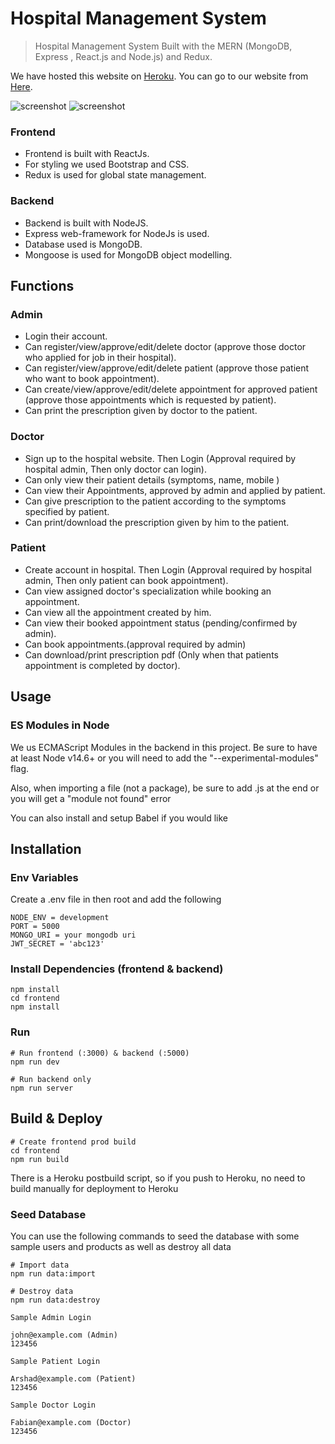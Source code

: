 # Hospital Management System

> Hospital Management System Built with the MERN (MongoDB, Express , React.js and Node.js) and Redux.

We have hosted this website on [Heroku](https://www.heroku.com).
You can go to our website from [Here](https://hospital-managementapp.herokuapp.com/).

![screenshot](https://github.com/Aliarshad746/Uploads/blob/master/pic1.PNG)
![screenshot](https://github.com/Aliarshad746/Uploads/blob/master/pic2.PNG)

### Frontend

- Frontend is built with ReactJs.
- For styling we used Bootstrap and CSS.
- Redux is used for global state management.

### Backend

- Backend is built with NodeJS.
- Express web-framework for NodeJs is used.
- Database used is MongoDB.
- Mongoose is used for MongoDB object modelling.

## Functions

### Admin

- Login their account.
- Can register/view/approve/edit/delete doctor (approve those doctor who applied for job in their hospital).
- Can register/view/approve/edit/delete patient (approve those patient who want to book appointment).
- Can create/view/approve/edit/delete appointment for approved patient (approve those appointments which is requested by patient).
- Can print the prescription given by doctor to the patient.

### Doctor

- Sign up to the hospital website. Then Login (Approval required by hospital admin, Then only doctor can login).
- Can only view their patient details (symptoms, name, mobile )
- Can view their Appointments, approved by admin and applied by patient.
- Can give prescription to the patient according to the symptoms specified by patient.
- Can print/download the prescription given by him to the patient.

### Patient

- Create account in hospital. Then Login (Approval required by hospital admin, Then only patient can book appointment).
- Can view assigned doctor's specialization while booking an appointment.
- Can view all the appointment created by him.
- Can view their booked appointment status (pending/confirmed by admin).
- Can book appointments.(approval required by admin)
- Can download/print prescription pdf (Only when that patients appointment is completed by doctor).

## Usage

### ES Modules in Node

We us ECMAScript Modules in the backend in this project. Be sure to have at least Node v14.6+ or you will need to add the "--experimental-modules" flag.

Also, when importing a file (not a package), be sure to add .js at the end or you will get a "module not found" error

You can also install and setup Babel if you would like

## Installation

### Env Variables

Create a .env file in then root and add the following

```
NODE_ENV = development
PORT = 5000
MONGO_URI = your mongodb uri
JWT_SECRET = 'abc123'
```

### Install Dependencies (frontend & backend)

```
npm install
cd frontend
npm install
```

### Run

```
# Run frontend (:3000) & backend (:5000)
npm run dev

# Run backend only
npm run server
```

## Build & Deploy

```
# Create frontend prod build
cd frontend
npm run build
```

There is a Heroku postbuild script, so if you push to Heroku, no need to build manually for deployment to Heroku

### Seed Database

You can use the following commands to seed the database with some sample users and products as well as destroy all data

```
# Import data
npm run data:import

# Destroy data
npm run data:destroy
```

```
Sample Admin Login

john@example.com (Admin)
123456

```

```
Sample Patient Login

Arshad@example.com (Patient)
123456

```

```
Sample Doctor Login

Fabian@example.com (Doctor)
123456

```
